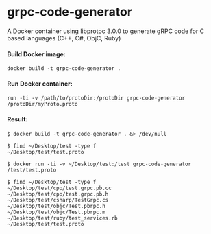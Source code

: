 # grpc-code-generator
A Docker container using libprotoc 3.0.0 to generate gRPC code for C based languages (C++, C#, ObjC, Ruby)

#### Build Docker image:

```shell
docker build -t grpc-code-generator .
```

#### Run Docker container:

```shell
run -ti -v /path/to/protoDir:/protoDir grpc-code-generator /protoDir/myProto.proto
```

#### Result:

```shell
$ docker build -t grpc-code-generator . &> /dev/null

$ find ~/Desktop/test -type f
~/Desktop/test/test.proto

$ docker run -ti -v ~/Desktop/test:/test grpc-code-generator /test/test.proto

$ find ~/Desktop/test -type f
~/Desktop/test/cpp/test.grpc.pb.cc
~/Desktop/test/cpp/test.grpc.pb.h
~/Desktop/test/csharp/TestGrpc.cs
~/Desktop/test/objc/Test.pbrpc.h
~/Desktop/test/objc/Test.pbrpc.m
~/Desktop/test/ruby/test_services.rb
~/Desktop/test/test.proto
```
